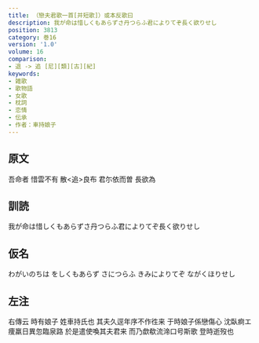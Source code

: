 ```yaml
---
title: （戀夫君歌一首[并短歌]）或本反歌曰
description: 我が命は惜しくもあらずさ丹つらふ君によりてぞ長く欲りせし
position: 3813
category: 巻16
version: '1.0'
volume: 16
comparison:
- 退 -> 追 [尼][類][古][紀]
keywords:
- 雑歌
- 歌物語
- 女歌
- 枕詞
- 恋情
- 伝承
- 作者：車持娘子
---
```


## 原文

吾命者 惜雲不有 散<追>良布 君尓依而曽 長欲為

## 訓読

我が命は惜しくもあらずさ丹つらふ君によりてぞ長く欲りせし

## 仮名

わがいのちは をしくもあらず さにつらふ きみによりてぞ ながくほりせし

## 左注

右傳云 時有娘子 姓車持氏也 其夫久逕年序不作徃来 于時娘子係戀傷心 沈臥痾エ 痩羸日異忽臨泉路 於是遣使喚其夫君来 而乃歔欷流渧口号斯歌 登時逝歿也
